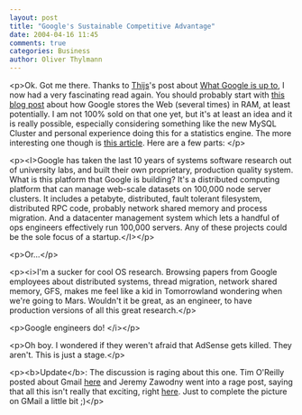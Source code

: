 ```yaml
---
layout: post
title: "Google's Sustainable Competitive Advantage"
date: 2004-04-16 11:45
comments: true
categories: Business
author: Oliver Thylmann
---
```



&lt;p&gt;Ok. Got me there. Thanks to [Thijs](http://www.taospace.com)'s post about [What Google is up to](http://blog.taospace.com/2004/04/what_google_is_.html), I now had a very fascinating read again. You should probably start with [this blog post](http://blog.topix.net/archives/000011.html) about how Google stores the Web (several times) in RAM, at least potentially. I am not 100% sold on that one yet, but it's at least an idea and it is really possible, especially considering something like the new MySQL Cluster and personal experience doing this for a statistics engine. The more interesting one though is [this article](http://blog.topix.net/archives/000016.html). Here are a few parts: &lt;/p&gt;

&lt;p&gt;&lt;I&gt;Google has taken the last 10 years of systems software research out of university labs, and built their own proprietary, production quality system. What is this platform that Google is building? It's a distributed computing platform that can manage web-scale datasets on 100,000 node server clusters. It includes a petabyte, distributed, fault tolerant filesystem, distributed RPC code, probably network shared memory and process migration. And a datacenter management system which lets a handful of ops engineers effectively run 100,000 servers. Any of these projects could be the sole focus of a startup.&lt;/I&gt;&lt;/p&gt;

&lt;p&gt;Or...&lt;/p&gt;

&lt;p&gt;&lt;i&gt;I'm a sucker for cool OS research. Browsing papers from Google employees about distributed systems, thread migration, network shared memory, GFS, makes me feel like a kid in Tomorrowland wondering when we're going to Mars. Wouldn't it be great, as an engineer, to have production versions of all this great research.&lt;/p&gt;

&lt;p&gt;Google engineers do! &lt;/i&gt;&lt;/p&gt;

&lt;p&gt;Oh boy. I wondered if they weren't afraid that AdSense gets killed. They aren't. This is just a stage.&lt;/p&gt;

&lt;p&gt;&lt;b&gt;Update&lt;/b&gt;: The discussion is raging about this one. Tim O'Reilly posted about Gmail [here](http://www.oreillynet.com/pub/wlg/4707) and Jeremy Zawodny went into a rage post, saying that all this isn't really that exciting, right [here](http://jeremy.zawodny.com/blog/archives/001886.html).  Just to complete the picture on GMail a little bit ;)&lt;/p&gt;


